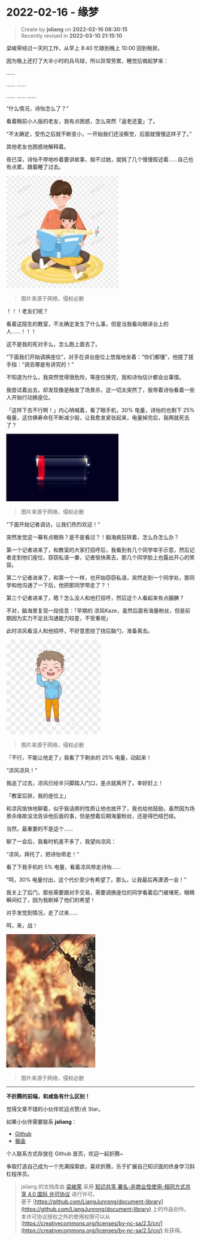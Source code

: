 2022-02-16 - 缘梦
===

> Create by **jsliang** on **2022-02-16 08:30:15**  
> Recently revised in **2022-03-10 21:15:10**

梁峻荣经过一天的工作，从早上 8:40 忙碌到晚上 10:00 回到租房。

因为晚上还打了大半小时的兵乓球，所以异常劳累，睡觉后做起梦来：

……

…… ……

…… …… ……

“什么情况，诗怡怎么了？”

看着眼前小人版的老友，我有点困惑，怎么突然「返老还童」了。

“不太确定，受伤之后就不断变小，一开始我们还没察觉，后面就慢慢这样子了。”

其他老友也困惑地解释着。

夜已深，诗怡不停地吵着要讲故事，拗不过她，就挑了几个慢慢叙述着……自己也有点累，跟着睡了过去。

![图](./img/2022-02-16-01.jpg)

> 图片来源于网络，侵权必删

！！！老友们呢？

看着这陌生的教室，不太确定发生了什么事，但是当我看向眼讲台上的人……！！！

这不是我的死对手么，怎么跑上面去了。

“下面我们开始调换座位”，对手在讲台座位上悠哉地坐着：“你们都懂”，他搓了搓手指：“调去哪是有讲究的！”

不知道为什么，我突然觉得很危险，等座位换完，我和诗怡估计都会出事情。

我尝试着出去，却发现像是触发了场景杀，这一切太突然了，我带着诗怡看着一些人开始行动换座位。

「这样下去不行啊！」内心呐喊着，看了眼手机，30% 电量，诗怡的也剩下 25% 电量，这仿佛寿命在不断减少般，让我愈发紧张起来，电量掉完后，我两就死去了？

![图](./img/2022-02-16-02.jpg)

> 图片来源于网络，侵权必删

“下面开始记者调访，让我们热烈欢迎！”

突然发觉这一幕有点眼熟？是不是看过？！脑海疯狂转着，怎么办怎么办？

第一个记者进来了，和教室的大家打招呼后，我看到有几个同学举手示意，然后记者走到他们座位，窃窃私语一番，记者愉快离去，那几个同学脸上也露出开心的笑容。

第二个记者进来了，和第一个一样，也开始窃窃私语，突然走到一个同学处，那同学和他沟通了一下后，他把那同学带走了？！

第三个记者进来了，嗯？怎么没人和他打招呼，然后这个人看起来有点腼腆？

不对，脑海里复现一段信息：「早期的 凉风Kaze，虽然后面有海量粉丝，但是前期因为实力不足且沟通能力较差，不受重视」

此时凉风看没人和他招呼，不好意思挠了挠后脑勺，准备离去。

![图](./img/2022-02-16-03.jpg)

> 图片来源于网络，侵权必删

「不行，不能让他走了」我看了下剩余的 25% 电量，动起来！

“凉风凉风！”

我追了过去，凉风已经半只脚踏入门口，差点就离开了，幸好赶上！

「教室后排，我的座位上」

和凉风愉快地聊着，似乎我话痨的性质让他也放开了，我也给他鼓励，虽然因为场景杀缘故没法告诉他后面的事，但是想着后期海量粉丝，还是得巴结巴结。

当然，最重要的不是这个……

聊了一会后，我看时机差不多了，我望向凉风：

“凉风，拜托了，把诗怡带走！”

看了下我手机的 5% 电量，看着凉风带走诗怡……

“呵，30% 电量付出，这个代价至少有希望了。那么，让我最后再潇洒一会！”

我关上了后门，那些需要跟对手交易，需要调换座位的同学看着后门被堵死，眼睛瞬间红了，因为我断掉了他们的希望！

对手发觉到情况，走了过来……

呵，来，战！

![图](./img/2022-02-16-04.png)

> 图片来源于网络，侵权必删

---

**不折腾的前端，和咸鱼有什么区别！**

觉得文章不错的小伙伴欢迎点赞/点 Star。

如果小伙伴需要联系 **jsliang**：

* [Github](https://github.com/LiangJunrong/document-library)
* [掘金](https://juejin.im/user/3403743728515246)

个人联系方式存放在 Github 首页，欢迎一起折腾~

争取打造自己成为一个充满探索欲，喜欢折腾，乐于扩展自己知识面的终身学习斜杠程序员。

> jsliang 的文档库由 [梁峻荣](https://github.com/LiangJunrong) 采用 [知识共享 署名-非商业性使用-相同方式共享 4.0 国际 许可协议](http://creativecommons.org/licenses/by-nc-sa/4.0/) 进行许可。<br/>基于 [https://github.com/LiangJunrong/document-library](https://github.com/LiangJunrong/document-library) 上的作品创作。<br/>本许可协议授权之外的使用权限可以从 [https://creativecommons.org/licenses/by-nc-sa/2.5/cn/](https://creativecommons.org/licenses/by-nc-sa/2.5/cn/) 处获得。
